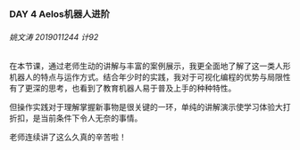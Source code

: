 ### DAY 4 Aelos机器人进阶

###### 姚文涛 2019011244 计92

在本节课，通过老师生动的讲解与丰富的案例展示，我更全面地了解了这一类人形机器人的特点与运作方式。结合年少时的实践，我对于可视化编程的优势与局限性有了更深的思考，也看到了教育机器人易于普及上手的种种特性。

但操作实践对于理解掌握新事物是很关键的一环，单纯的讲解演示使学习体验大打折扣，是当前条件下令人无奈的事情。

老师连续讲了这么久真的辛苦啦！
